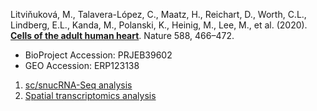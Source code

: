 Litviňuková, M., Talavera-López, C., Maatz, H., Reichart, D., Worth, C.L., Lindberg, E.L., Kanda, M., Polanski, K., Heinig, M., Lee, M., et al. (2020). **[Cells of the adult human heart](https://doi.org/10.1038/s41586-020-2797-4)**. Nature 588, 466–472.

- BioProject Accession: PRJEB39602
- GEO Accession: ERP123138

1. [sc/snucRNA-Seq analysis](https://jlduan.github.io/replica/s41586-020-2797-4/notebooks/analyze_hca_heart.html)
2. [Spatial transcriptomics analysis](https://jlduan.github.io/replica/s41586-020-2797-4/notebooks/analyze_spatial.html)
